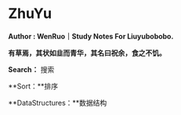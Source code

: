 # ZhuYu

**Author : WenRuo｜Study Notes For Liuyubobobo.**

**有草焉，其状如韭而青华，其名曰祝余，食之不饥。**



**Search：** 搜索

**Sort：**排序


**DataStructures：**数据结构





